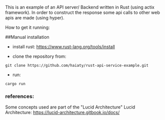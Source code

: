 
This is an example of an API server/ Backend written in Rust (using actix framework). In order to construct the response some api calls to other web apis are made (using hyper).




How to get it running:

##Manual installation

* install rust: https://www.rust-lang.org/tools/install


*  clone the repository from:

`
git clone https://github.com/haiaty/rust-api-service-example.git
`

*  run:

`
cargo run
`



### references: 

Some concepts used are part of the "Lucid Architecture"
Lucid Architecture: https://lucid-architecture.gitbook.io/docs/